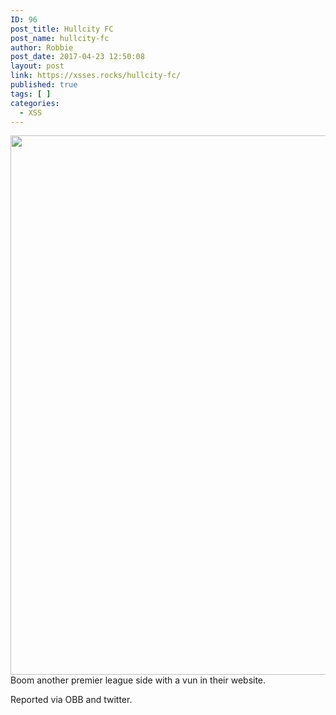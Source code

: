 ```yaml
---
ID: 96
post_title: Hullcity FC
post_name: hullcity-fc
author: Robbie
post_date: 2017-04-23 12:50:08
layout: post
link: https://xsses.rocks/hullcity-fc/
published: true
tags: [ ]
categories:
  - XSS
---
```

<img class="alignnone size-medium" src="https://pbs.twimg.com/media/C-GF67MXcAUabd-.jpg:large" width="2048" height="863" />
Boom another premier league side with a vun in their website.

Reported via OBB and twitter.